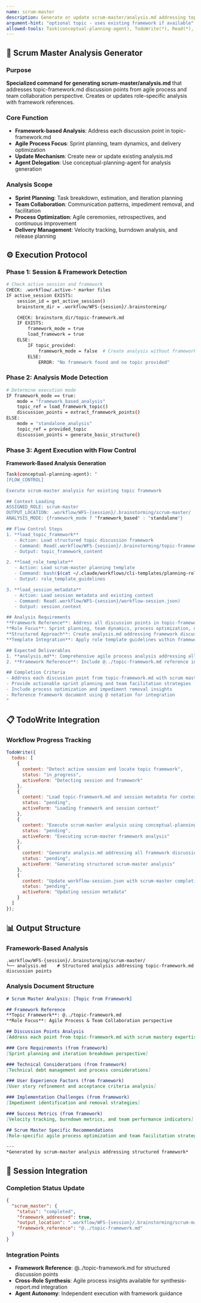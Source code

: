 ```yaml
---
name: scrum-master
description: Generate or update scrum-master/analysis.md addressing topic-framework discussion points
argument-hint: "optional topic - uses existing framework if available"
allowed-tools: Task(conceptual-planning-agent), TodoWrite(*), Read(*), Write(*)
---
```


## 🎯 **Scrum Master Analysis Generator**

### Purpose
**Specialized command for generating scrum-master/analysis.md** that addresses topic-framework.md discussion points from agile process and team collaboration perspective. Creates or updates role-specific analysis with framework references.

### Core Function
- **Framework-based Analysis**: Address each discussion point in topic-framework.md
- **Agile Process Focus**: Sprint planning, team dynamics, and delivery optimization
- **Update Mechanism**: Create new or update existing analysis.md
- **Agent Delegation**: Use conceptual-planning-agent for analysis generation

### Analysis Scope
- **Sprint Planning**: Task breakdown, estimation, and iteration planning
- **Team Collaboration**: Communication patterns, impediment removal, and facilitation
- **Process Optimization**: Agile ceremonies, retrospectives, and continuous improvement
- **Delivery Management**: Velocity tracking, burndown analysis, and release planning

## ⚙️ **Execution Protocol**

### Phase 1: Session & Framework Detection
```bash
# Check active session and framework
CHECK: .workflow/.active-* marker files
IF active_session EXISTS:
    session_id = get_active_session()
    brainstorm_dir = .workflow/WFS-{session}/.brainstorming/

    CHECK: brainstorm_dir/topic-framework.md
    IF EXISTS:
        framework_mode = true
        load_framework = true
    ELSE:
        IF topic_provided:
            framework_mode = false  # Create analysis without framework
        ELSE:
            ERROR: "No framework found and no topic provided"
```

### Phase 2: Analysis Mode Detection
```bash
# Determine execution mode
IF framework_mode == true:
    mode = "framework_based_analysis"
    topic_ref = load_framework_topic()
    discussion_points = extract_framework_points()
ELSE:
    mode = "standalone_analysis"
    topic_ref = provided_topic
    discussion_points = generate_basic_structure()
```

### Phase 3: Agent Execution with Flow Control
**Framework-Based Analysis Generation**

```bash
Task(conceptual-planning-agent): "
[FLOW_CONTROL]

Execute scrum-master analysis for existing topic framework

## Context Loading
ASSIGNED_ROLE: scrum-master
OUTPUT_LOCATION: .workflow/WFS-{session}/.brainstorming/scrum-master/
ANALYSIS_MODE: {framework_mode ? "framework_based" : "standalone"}

## Flow Control Steps
1. **load_topic_framework**
   - Action: Load structured topic discussion framework
   - Command: Read(.workflow/WFS-{session}/.brainstorming/topic-framework.md)
   - Output: topic_framework_content

2. **load_role_template**
   - Action: Load scrum-master planning template
   - Command: bash($(cat ~/.claude/workflows/cli-templates/planning-roles/scrum-master.md))
   - Output: role_template_guidelines

3. **load_session_metadata**
   - Action: Load session metadata and existing context
   - Command: Read(.workflow/WFS-{session}/workflow-session.json)
   - Output: session_context

## Analysis Requirements
**Framework Reference**: Address all discussion points in topic-framework.md from agile process and team collaboration perspective
**Role Focus**: Sprint planning, team dynamics, process optimization, delivery management
**Structured Approach**: Create analysis.md addressing framework discussion points
**Template Integration**: Apply role template guidelines within framework structure

## Expected Deliverables
1. **analysis.md**: Comprehensive agile process analysis addressing all framework discussion points
2. **Framework Reference**: Include @../topic-framework.md reference in analysis

## Completion Criteria
- Address each discussion point from topic-framework.md with scrum mastery expertise
- Provide actionable sprint planning and team facilitation strategies
- Include process optimization and impediment removal insights
- Reference framework document using @ notation for integration
"
```

## 📋 **TodoWrite Integration**

### Workflow Progress Tracking
```javascript
TodoWrite({
  todos: [
    {
      content: "Detect active session and locate topic framework",
      status: "in_progress",
      activeForm: "Detecting session and framework"
    },
    {
      content: "Load topic-framework.md and session metadata for context",
      status: "pending",
      activeForm: "Loading framework and session context"
    },
    {
      content: "Execute scrum-master analysis using conceptual-planning-agent with FLOW_CONTROL",
      status: "pending",
      activeForm: "Executing scrum-master framework analysis"
    },
    {
      content: "Generate analysis.md addressing all framework discussion points",
      status: "pending",
      activeForm: "Generating structured scrum-master analysis"
    },
    {
      content: "Update workflow-session.json with scrum-master completion status",
      status: "pending",
      activeForm: "Updating session metadata"
    }
  ]
});
```

## 📊 **Output Structure**

### Framework-Based Analysis
```
.workflow/WFS-{session}/.brainstorming/scrum-master/
└── analysis.md    # Structured analysis addressing topic-framework.md discussion points
```

### Analysis Document Structure
```markdown
# Scrum Master Analysis: [Topic from Framework]

## Framework Reference
**Topic Framework**: @../topic-framework.md
**Role Focus**: Agile Process & Team Collaboration perspective

## Discussion Points Analysis
[Address each point from topic-framework.md with scrum mastery expertise]

### Core Requirements (from framework)
[Sprint planning and iteration breakdown perspective]

### Technical Considerations (from framework)
[Technical debt management and process considerations]

### User Experience Factors (from framework)
[User story refinement and acceptance criteria analysis]

### Implementation Challenges (from framework)
[Impediment identification and removal strategies]

### Success Metrics (from framework)
[Velocity tracking, burndown metrics, and team performance indicators]

## Scrum Master Specific Recommendations
[Role-specific agile process optimization and team facilitation strategies]

---
*Generated by scrum-master analysis addressing structured framework*
```

## 🔄 **Session Integration**

### Completion Status Update
```json
{
  "scrum_master": {
    "status": "completed",
    "framework_addressed": true,
    "output_location": ".workflow/WFS-{session}/.brainstorming/scrum-master/analysis.md",
    "framework_reference": "@../topic-framework.md"
  }
}
```

### Integration Points
- **Framework Reference**: @../topic-framework.md for structured discussion points
- **Cross-Role Synthesis**: Agile process insights available for synthesis-report.md integration
- **Agent Autonomy**: Independent execution with framework guidance
